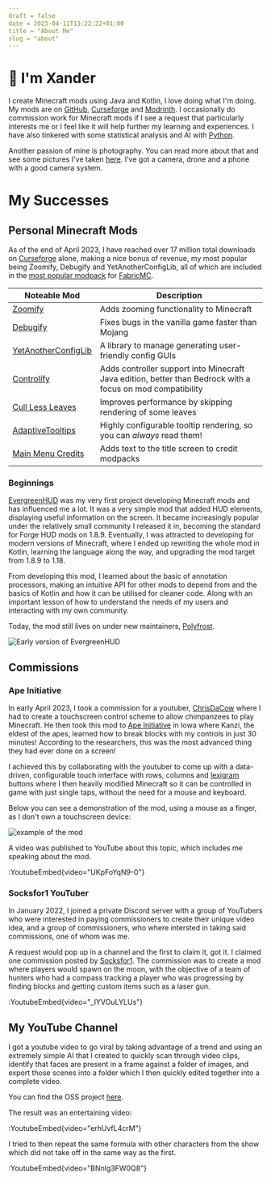 ```yaml
--- 
draft = false
date = 2023-04-11T13:22:22+01:00
title = "About Me"
slug = "about" 
---
```


# :wave: I'm Xander

I create Minecraft mods using Java and Kotlin, I love doing what I'm doing.
My mods are on [GitHub](https://github.com/isXander?tab=repositories&q=minecraft+mod),
[Curseforge](https://www.curseforge.com/members/xanderisdev) and
[Modrinth](https://modrinth.com/user/isxander). I occasionally do commission work for Minecraft mods
if I see a request that particularly interests me or I feel like it will help further my learning
and experiences. I have also tinkered with some statistical analysis and AI with
[Python](https://github.com/isXander?tab=repositories&language=python).

Another passion of mine is photography. You can read more about that and see some pictures I've taken
[here](/photography). I've got a camera, drone and a phone with a good camera system.

# My Successes

## Personal Minecraft Mods

As of the end of April 2023, I have reached over 17 million total downloads on
[Curseforge](https://www.curseforge.com/members/xanderisdev) alone, making a nice bonus of revenue,
my most popular being Zoomify, Debugify and YetAnotherConfigLib, all of which are included in the
[most popular modpack](https://www.curseforge.com/minecraft/modpacks/better-mc-fabric) for
[FabricMC](https://fabricmc.net).

| Noteable Mod                                                                    | Description                                                                                                |
| ------------------------------------------------------------------------------- | ---------------------------------------------------------------------------------------------------------- |
| [Zoomify](https://curseforge.com/minecraft/mc-mods/zoomify)                     | Adds zooming functionality to Minecraft                                                                    |
| [Debugify](https://curseforge.com/minecraft/mc-mods/debugify)                   | Fixes bugs in the vanilla game faster than Mojang                                                          |
| [YetAnotherConfigLib](https://curseforge.com/minecraft/mc-mods/yacl)            | A library to manage generating user-friendly config GUIs                                                   |
| [Controlify](https://curseforge.com/minecraft/mc-mods/controlify)               | Adds controller support into Minecraft Java edition, better than Bedrock with a focus on mod compatibility |
| [Cull Less Leaves](https://curseforge.com/minecraft/mc-mods/cull-less-leaves)   | Improves performance by skipping rendering of some leaves                                                  |
| [AdaptiveTooltips](https://curseforge.com/minecraft/mc-mods/adaptive-tooltips)  | Highly configurable tooltip rendering, so you can *always* read them!                                      |
| [Main Menu Credits](https://curseforge.com/minecraft/mc-mods/main-menu-credits) | Adds text to the title screen to credit modpacks                                                           |

### Beginnings

[EvergreenHUD](https://github.com/isXander/EvergreenHUD/tree/1.19) was my very first project developing
Minecraft mods and has influenced me a lot. It was a very simple mod that added HUD elements, displaying
useful information on the screen. It became increasingly popular under the relatively small community
I released it in, becoming the standard for Forge HUD mods on 1.8.9. Eventually, I was attracted to
developing for modern versions of Minecraft, where I ended up rewriting the whole mod in Kotlin,
learning the language along the way, and upgrading the mod target from 1.8.9 to 1.18.

From developing this mod, I learned about the basic of annotation processors, making an intuitive API for
other mods to depend from and the basics of Kotlin and how it can be utilised for cleaner code. Along with an
important lesson of how to understand the needs of my users and interacting with my own community.

Today, the mod still lives on under new maintainers, [Polyfrost](https://github.com/orgs/Polyfrost).

![Early version of EvergreenHUD](/images/evergreenhud.webp)

## Commissions

### Ape Initiative

In early April 2023, I took a commission for a youtuber, [ChrisDaCow](https://youtube.com/@ChrisDaCow)
where I had to create a touchscreen control scheme to allow chimpanzees to play Minecraft. He then took this
mod to [Ape Initiative](https://www.apeinitiative.org/) in Iowa where Kanzi, the eldest of the apes,
learned how to break blocks with my controls in just 30 minutes! According to the researchers, this was the 
most advanced thing they had ever done on a screen!

I achieved this by collaborating with the youtuber to come up with a data-driven, configurable touch 
interface with rows, columns and [lexigram](https://www.apeinitiative.org/lexigrams) buttons where I then
heavily modified Minecraft so it can be controlled in game with just single taps, without the need for a 
mouse and keyboard.

Below you can see a demonstration of the mod, using a mouse as a finger, as I don't own a touchscreen
device:

![example of the mod](/images/bonobo-control-mod.gif)

A video was published to YouTube about this topic, which includes me speaking about the mod.

:YoutubeEmbed{video="UKpFoYqN9-0"}

### Socksfor1 YouTuber

In January 2022, I joined a private Discord server with a group of YouTubers who were interested in
paying commissioners to create their unique video idea, and a group of commissioners, who where intersted
in taking said commissions, one of whom was me.

A request would pop up in a channel and the first to claim it, got it. I claimed one commission posted
by [Socksfor1](https://youtube.com/c/socksfor1). The commission was to create a mod where players would
spawn on the moon, with the objective of a team of hunters who had a compass tracking a player who was progressing
by finding blocks and getting custom items such as a laser gun.

:YoutubeEmbed{video="_IYVOuLYLUs"}

## My YouTube Channel

I got a youtube video to go viral by taking advantage of a trend and using an extremely simple AI that
I created to quickly scan through video clips, identify that faces are present in a frame against a folder of images,
and export those scenes into a folder which I then quickly edited together into a complete video.

You can find the OSS project [here](https://github.com/isXander/FaceFinder).

The result was an entertaining video:

:YoutubeEmbed{video="erhUvfL4crM"}

I tried to then repeat the same formula with other characters from the show which did not take off in the
same way as the first.

:YoutubeEmbed{video="BNnlg3FW0Q8"}
